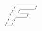                                                                 __________
                                                               /  _______/
                                                              /  /____
                                                             /  _____/
                                                            /  /
                                                           /__/
